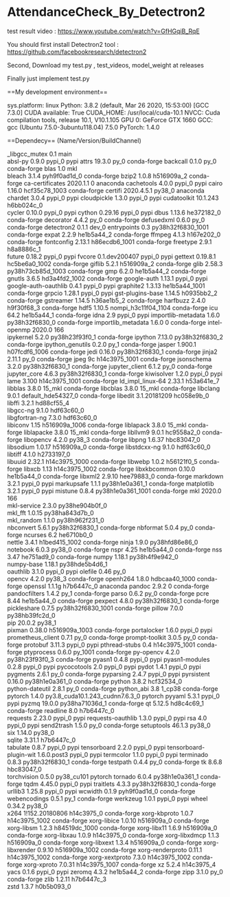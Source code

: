 # AttendanceCheck_By_Detectron2

test result video : https://www.youtube.com/watch?v=GfHGqiB_RqE

You should first install Detectron2 tool : https://github.com/facebookresearch/detectron2

Second, Download my test.py , test_videos, model_weight at releases

Finally just implement test.py


==My development environment==

sys.platform: linux
Python: 3.8.2 (default, Mar 26 2020, 15:53:00) [GCC 7.3.0]
CUDA available: True
CUDA_HOME: /usr/local/cuda-10.1
NVCC: Cuda compilation tools, release 10.1, V10.1.105
GPU 0: GeForce GTX 1660
GCC: gcc (Ubuntu 7.5.0-3ubuntu118.04) 7.5.0
PyTorch: 1.4.0

==Dependecy==
(Name/Version/BuildChannel)

_libgcc_mutex             0.1                                main  
absl-py                   0.9.0                    pypi_0    pypi
attrs                     19.3.0                     py_0    conda-forge
backcall                  0.1.0                      py_0    conda-forge
blas                      1.0                         mkl  
bleach                    3.1.4              pyh9f0ad1d_0    conda-forge
bzip2                     1.0.8                h516909a_2    conda-forge
ca-certificates           2020.1.1                      0    anaconda
cachetools                4.0.0                    pypi_0    pypi
cairo                     1.16.0            hcf35c78_1003    conda-forge
certifi                   2020.4.5.1               py38_0    anaconda
chardet                   3.0.4                    pypi_0    pypi
cloudpickle               1.3.0                    pypi_0    pypi
cudatoolkit               10.1.243             h6bb024c_0  
cycler                    0.10.0                   pypi_0    pypi
cython                    0.29.16                  pypi_0    pypi
dbus                      1.13.6               he372182_0    conda-forge
decorator                 4.4.2                      py_0    conda-forge
defusedxml                0.6.0                      py_0    conda-forge
detectron2                0.1.1                     dev_0    <develop>
entrypoints               0.3             py38h32f6830_1001    conda-forge
expat                     2.2.9                he1b5a44_2    conda-forge
ffmpeg                    4.1.3                h167e202_0    conda-forge
fontconfig                2.13.1            h86ecdb6_1001    conda-forge
freetype                  2.9.1                h8a8886c_1  
future                    0.18.2                   pypi_0    pypi
fvcore                    0.1.dev200407            pypi_0    pypi
gettext                   0.19.8.1          hc5be6a0_1002    conda-forge
giflib                    5.2.1                h516909a_2    conda-forge
glib                      2.58.3          py38h73cb85d_1003    conda-forge
gmp                       6.2.0                he1b5a44_2    conda-forge
gnutls                    3.6.5             hd3a4fd2_1002    conda-forge
google-auth               1.13.1                   pypi_0    pypi
google-auth-oauthlib      0.4.1                    pypi_0    pypi
graphite2                 1.3.13            he1b5a44_1001    conda-forge
grpcio                    1.28.1                   pypi_0    pypi
gst-plugins-base          1.14.5               h0935bb2_2    conda-forge
gstreamer                 1.14.5               h36ae1b5_2    conda-forge
harfbuzz                  2.4.0                h9f30f68_3    conda-forge
hdf5                      1.10.5          nompi_h3c11f04_1104    conda-forge
icu                       64.2                 he1b5a44_1    conda-forge
idna                      2.9                      pypi_0    pypi
importlib-metadata        1.6.0            py38h32f6830_0    conda-forge
importlib_metadata        1.6.0                         0    conda-forge
intel-openmp              2020.0                      166  
ipykernel                 5.2.0            py38h23f93f0_1    conda-forge
ipython                   7.13.0           py38h32f6830_2    conda-forge
ipython_genutils          0.2.0                      py_1    conda-forge
jasper                    1.900.1           h07fcdf6_1006    conda-forge
jedi                      0.16.0           py38h32f6830_1    conda-forge
jinja2                    2.11.1                     py_0    conda-forge
jpeg                      9c                h14c3975_1001    conda-forge
jsonschema                3.2.0            py38h32f6830_1    conda-forge
jupyter_client            6.1.2                      py_0    conda-forge
jupyter_core              4.6.3            py38h32f6830_1    conda-forge
kiwisolver                1.2.0                    pypi_0    pypi
lame                      3.100             h14c3975_1001    conda-forge
ld_impl_linux-64          2.33.1               h53a641e_7  
libblas                   3.8.0                    15_mkl    conda-forge
libcblas                  3.8.0                    15_mkl    conda-forge
libclang                  9.0.1           default_hde54327_0    conda-forge
libedit                   3.1.20181209         hc058e9b_0  
libffi                    3.2.1                hd88cf55_4  
libgcc-ng                 9.1.0                hdf63c60_0  
libgfortran-ng            7.3.0                hdf63c60_0  
libiconv                  1.15              h516909a_1006    conda-forge
liblapack                 3.8.0                    15_mkl    conda-forge
liblapacke                3.8.0                    15_mkl    conda-forge
libllvm9                  9.0.1                hc9558a2_0    conda-forge
libopencv                 4.2.0                    py38_3    conda-forge
libpng                    1.6.37               hbc83047_0  
libsodium                 1.0.17               h516909a_0    conda-forge
libstdcxx-ng              9.1.0                hdf63c60_0  
libtiff                   4.1.0                h2733197_0  
libuuid                   2.32.1            h14c3975_1000    conda-forge
libwebp                   1.0.2                h56121f0_5    conda-forge
libxcb                    1.13              h14c3975_1002    conda-forge
libxkbcommon              0.10.0               he1b5a44_0    conda-forge
libxml2                   2.9.10               hee79883_0    conda-forge
markdown                  3.2.1                    pypi_0    pypi
markupsafe                1.1.1            py38h1e0a361_1    conda-forge
matplotlib                3.2.1                    pypi_0    pypi
mistune                   0.8.4           py38h1e0a361_1001    conda-forge
mkl                       2020.0                      166  
mkl-service               2.3.0            py38he904b0f_0  
mkl_fft                   1.0.15           py38ha843d7b_0  
mkl_random                1.1.0            py38h962f231_0  
nbconvert                 5.6.1            py38h32f6830_1    conda-forge
nbformat                  5.0.4                      py_0    conda-forge
ncurses                   6.2                  he6710b0_0  
nettle                    3.4.1             h1bed415_1002    conda-forge
ninja                     1.9.0            py38hfd86e86_0  
notebook                  6.0.3                    py38_0    conda-forge
nspr                      4.25                 he1b5a44_0    conda-forge
nss                       3.47                 he751ad9_0    conda-forge
numpy                     1.18.1           py38h4f9e942_0  
numpy-base                1.18.1           py38hde5b4d6_1  
oauthlib                  3.1.0                    pypi_0    pypi
olefile                   0.46                       py_0  
opencv                    4.2.0                    py38_3    conda-forge
openh264                  1.8.0             hdbcaa40_1000    conda-forge
openssl                   1.1.1g               h7b6447c_0    anaconda
pandoc                    2.9.2                         0    conda-forge
pandocfilters             1.4.2                      py_1    conda-forge
parso                     0.6.2                      py_0    conda-forge
pcre                      8.44                 he1b5a44_0    conda-forge
pexpect                   4.8.0            py38h32f6830_1    conda-forge
pickleshare               0.7.5           py38h32f6830_1001    conda-forge
pillow                    7.0.0            py38hb39fc2d_0  
pip                       20.0.2                   py38_1  
pixman                    0.38.0            h516909a_1003    conda-forge
portalocker               1.6.0                    pypi_0    pypi
prometheus_client         0.7.1                      py_0    conda-forge
prompt-toolkit            3.0.5                      py_0    conda-forge
protobuf                  3.11.3                   pypi_0    pypi
pthread-stubs             0.4               h14c3975_1001    conda-forge
ptyprocess                0.6.0                   py_1001    conda-forge
py-opencv                 4.2.0            py38h23f93f0_3    conda-forge
pyasn1                    0.4.8                    pypi_0    pypi
pyasn1-modules            0.2.8                    pypi_0    pypi
pycocotools               2.0                      pypi_0    pypi
pydot                     1.4.1                    pypi_0    pypi
pygments                  2.6.1                      py_0    conda-forge
pyparsing                 2.4.7                    pypi_0    pypi
pyrsistent                0.16.0           py38h1e0a361_0    conda-forge
python                    3.8.2                hcf32534_0  
python-dateutil           2.8.1                      py_0    conda-forge
python_abi                3.8                      1_cp38    conda-forge
pytorch                   1.4.0           py3.8_cuda10.1.243_cudnn7.6.3_0    pytorch
pyyaml                    5.3.1                    pypi_0    pypi
pyzmq                     19.0.0           py38ha71036d_1    conda-forge
qt                        5.12.5               hd8c4c69_1    conda-forge
readline                  8.0                  h7b6447c_0  
requests                  2.23.0                   pypi_0    pypi
requests-oauthlib         1.3.0                    pypi_0    pypi
rsa                       4.0                      pypi_0    pypi
send2trash                1.5.0                      py_0    conda-forge
setuptools                46.1.3                   py38_0  
six                       1.14.0                   py38_0  
sqlite                    3.31.1               h7b6447c_0  
tabulate                  0.8.7                    pypi_0    pypi
tensorboard               2.2.0                    pypi_0    pypi
tensorboard-plugin-wit    1.6.0.post3              pypi_0    pypi
termcolor                 1.1.0                    pypi_0    pypi
terminado                 0.8.3            py38h32f6830_1    conda-forge
testpath                  0.4.4                      py_0    conda-forge
tk                        8.6.8                hbc83047_0  
torchvision               0.5.0                py38_cu101    pytorch
tornado                   6.0.4            py38h1e0a361_1    conda-forge
tqdm                      4.45.0                   pypi_0    pypi
traitlets                 4.3.3            py38h32f6830_1    conda-forge
urllib3                   1.25.8                   pypi_0    pypi
wcwidth                   0.1.9              pyh9f0ad1d_0    conda-forge
webencodings              0.5.1                      py_1    conda-forge
werkzeug                  1.0.1                    pypi_0    pypi
wheel                     0.34.2                   py38_0  
x264                      1!152.20180806       h14c3975_0    conda-forge
xorg-kbproto              1.0.7             h14c3975_1002    conda-forge
xorg-libice               1.0.10               h516909a_0    conda-forge
xorg-libsm                1.2.3             h84519dc_1000    conda-forge
xorg-libx11               1.6.9                h516909a_0    conda-forge
xorg-libxau               1.0.9                h14c3975_0    conda-forge
xorg-libxdmcp             1.1.3                h516909a_0    conda-forge
xorg-libxext              1.3.4                h516909a_0    conda-forge
xorg-libxrender           0.9.10            h516909a_1002    conda-forge
xorg-renderproto          0.11.1            h14c3975_1002    conda-forge
xorg-xextproto            7.3.0             h14c3975_1002    conda-forge
xorg-xproto               7.0.31            h14c3975_1007    conda-forge
xz                        5.2.4                h14c3975_4  
yacs                      0.1.6                    pypi_0    pypi
zeromq                    4.3.2                he1b5a44_2    conda-forge
zipp                      3.1.0                      py_0    conda-forge
zlib                      1.2.11               h7b6447c_3  
zstd                      1.3.7                h0b5b093_0  
